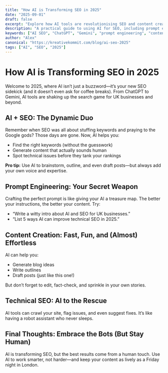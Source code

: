 ```yaml
---
title: "How AI is Transforming SEO in 2025"
date: "2025-09-01"
draft: false
excerpt: "Explore how AI tools are revolutionising SEO and content creation for UK businesses."
description: "A practical guide to using AI for SEO, including prompt engineering, content generation, and the latest trends for 2025."
keywords: ["AI SEO", "ChatGPT", "Gemini", "prompt engineering", "content creation", "2025"]
author: "Alex"
canonical: "https://kreativekommit.com/blog/ai-seo-2025"
tags: ["AI", "SEO", "2025"]
---
```


# How AI is Transforming SEO in 2025


Welcome to 2025, where AI isn’t just a buzzword—it’s your new SEO sidekick (and it doesn’t even ask for coffee breaks). From ChatGPT to Gemini, AI tools are shaking up the search game for UK businesses and beyond.

## AI + SEO: The Dynamic Duo

Remember when SEO was all about stuffing keywords and praying to the Google gods? Those days are gone. Now, AI helps you:

- Find the right keywords (without the guesswork)
- Generate content that actually sounds human
- Spot technical issues before they tank your rankings

**Pro tip:** Use AI to brainstorm, outline, and even draft posts—but always add your own voice and expertise.

## Prompt Engineering: Your Secret Weapon

Crafting the perfect prompt is like giving your AI a treasure map. The better your instructions, the better your content. Try:

- “Write a witty intro about AI and SEO for UK businesses.”
- “List 5 ways AI can improve technical SEO in 2025.”

## Content Creation: Fast, Fun, and (Almost) Effortless

AI can help you:
- Generate blog ideas
- Write outlines
- Draft posts (just like this one!)

But don’t forget to edit, fact-check, and sprinkle in your own stories.

## Technical SEO: AI to the Rescue

AI tools can crawl your site, flag issues, and even suggest fixes. It’s like having a robot assistant who never sleeps.

## Final Thoughts: Embrace the Bots (But Stay Human)

AI is transforming SEO, but the best results come from a human touch. Use AI to work smarter, not harder—and keep your content as lively as a Friday night in London.
